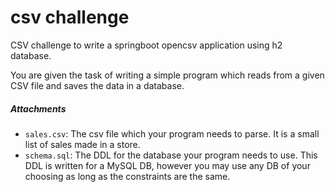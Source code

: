 # csv challenge
CSV challenge to write a springboot opencsv application using h2 database.

You are given the task of writing a simple program which reads from a given CSV file and saves the data in  a database.

##### Attachments

- `sales.csv`: The csv file which your program needs to parse. It is a small list of sales made in a store.
- `schema.sql`: The DDL for the database your program needs to use. This DDL is written for a MySQL DB, 
however you may use any DB of your choosing as long as the constraints are the same.


